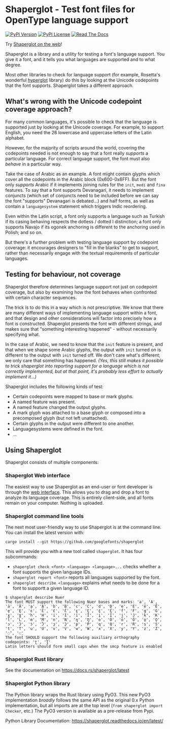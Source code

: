 # Shaperglot - Test font files for OpenType language support

[![PyPI Version](https://img.shields.io/pypi/v/shaperglot.svg)](https://pypi.org/project/shaperglot)
[![PyPI License](https://img.shields.io/pypi/l/shaperglot.svg)](https://pypi.org/project/shaperglot)
[![Read The Docs](https://readthedocs.org/projects/shaperglot/badge/)](https://https://shaperglot.readthedocs.io/en/latest/)

Try [Shaperglot on the web](https://googlefonts.github.io/shaperglot)!

Shaperglot is a library and a utility for testing a font's language support.
You give it a font, and it tells you what languages are supported and to what
degree.

Most other libraries to check for language support (for example, Rosetta's
wonderful [hyperglot](https://hyperglot.rosettatype.com) library) do this by
looking at the Unicode codepoints that the font supports. Shaperglot takes
a different approach.

## What's wrong with the Unicode codepoint coverage approach?

For many common languages, it's possible to check that the language is
supported just by looking at the Unicode coverage. For example, to support
English, you need the 26 lowercase and uppercase letters of the Latin alphabet.

However, for the majority of scripts around the world, covering the codepoints
needed is not enough to say that a font really _supports_ a particular language.
For correct language support, the font must also _behave_ in a particular way.

Take the case of Arabic as an example. A font might contain glyphs which cover
all the codepoints in the Arabic block (0x600-0x6FF). But the font only _supports_
Arabic if it implements joining rules for the `init`, `medi` and `fina` features.
To say that a font supports Devanagari, it needs to implement conjuncts (which
set of conjuncts need to be included before we can say the font "supports"
Devanagari is debated...) and half forms, as well as contain a `languagesystem`
statement which triggers Indic reordering.

Even within the Latin script, a font only supports a language such as Turkish
if its casing behaving respects the dotless / dotted I distinction; a font
only supports Navajo if its ogonek anchoring is different to the anchoring used in
Polish; and so on.

But there's a further problem with testing language support by codepoint coverage:
it encourages designers to "fill in the blanks" to get to support, rather than
necessarily engage with the textual requirements of particular languages.

## Testing for behaviour, not coverage

Shaperglot therefore determines language support not just on codepoint coverage,
but also by examining how the font behaves when confronted with certain character
sequences.

The trick is to do this in a way which is not prescriptive. We know that there
are many different ways of implementing language support within a font, and that
design and other considerations will factor into precisely how a font is
constructed. Shaperglot presents the font with different strings, and makes sure
that "something interesting happened" - without necessarily specifying what.

In the case of Arabic, we need to know that the `init` feature is present, and that
when we shape some Arabic glyphs, the output with `init` turned on is different
to the output with `init` turned off. We don't care what's different; we only
care that something has happened. _(Yes, this still makes it possible to trick shaperglot into reporting support for a language which is not correctly implemented, but at that point, it's probably less effort to actually implement it...)_

Shaperglot includes the following kinds of test:

- Certain codepoints were mapped to base or mark glyphs.
- A named feature was present.
- A named feature changed the output glyphs.
- A mark glyph was attached to a base glyph or composed into a precomposed glyph (but not left unattached).
- Certain glyphs in the output were different to one another.
- Languagesystems were defined in the font.
- ...

## Using Shaperglot

Shaperglot consists of multiple components:

### Shaperglot Web interface

The easiest way to use Shaperglot as an end-user or font developer is through the
[web interface](https://googlefonts.github.io/shaperglot). This allows you to drag
and drop a font to analyze its language coverage. This is entirely client-side,
and all fonts remain on your computer. Nothing is uploaded.

### Shaperglot command line tools

The next most user-friendly way to use Shaperglot is at the command line. You can
install the latest version with:

    cargo install --git https://github.com/googlefonts/shaperglot

This will provide you with a new tool called `shaperglot`. It has four subcommands:

- `shaperglot check <font> <language> <language>...` checks whether a font supports the given language IDs.
- `shaperglot report <font>` reports all languages supported by the font.
- `shaperglot describe <language>` explains what needs to be done for a font to supportt a given language ID.

```
$ shaperglot describe Nuer
The font MUST support the following Nuer bases and marks: 'a', 'A', 'ä', 'Ä', 'a̱', 'A̱', 'b', 'B', 'c', 'C', 'd', 'D', 'e', 'E', 'ë', 'Ë', 'e̱', 'E̱', 'ɛ', 'Ɛ', 'ɛ̈', 'Ɛ̈', 'ɛ̱', 'Ɛ̱', 'ɛ̱̈', 'Ɛ̱̈', 'f', 'F', 'g', 'G', 'ɣ', 'Ɣ', 'h', 'H', 'i', 'I', 'ï', 'Ï', 'i̱', 'I̱', 'j', 'J', 'k', 'K', 'l', 'L', 'm', 'M', 'n', 'N', 'ŋ', 'Ŋ', 'o', 'O', 'ö', 'Ö', 'o̱', 'O̱', 'ɔ', 'Ɔ', 'ɔ̈', 'Ɔ̈', 'ɔ̱', 'Ɔ̱', 'p', 'P', 'q', 'Q', 'r', 'R', 's', 'S', 't', 'T', 'u', 'U', 'v', 'V', 'w', 'W', 'x', 'X', 'y', 'Y', 'z', 'Z', '◌̈', '◌̱'
The font SHOULD support the following auxiliary orthography codepoints: 'ʈ', 'Ʈ'
Latin letters should form small caps when the smcp feature is enabled
```

### Shaperglot Rust library

See the documentation on https://docs.rs/shaperglot/latest

### Shaperglot Python library

The Python library wraps the Rust library using PyO3. This new PyO3 implementation
_broadly_ follows the same API as the original 0.x Python implementation, but all
imports are at the top level (`from shaperglot import Checker`, etc.) The PyO3
version is available as a pre-release from Pypi.

Python Library Documentation: https://shaperglot.readthedocs.io/en/latest/
